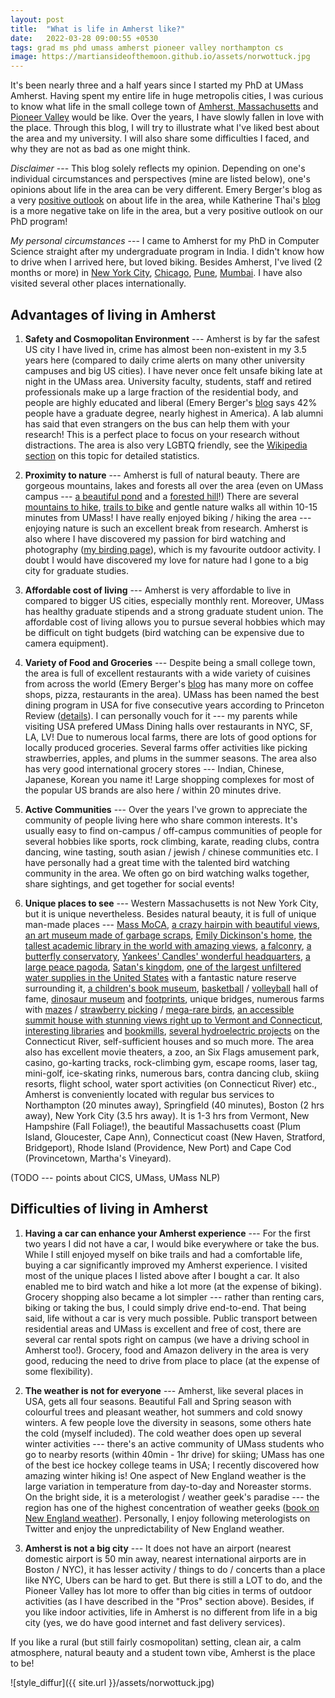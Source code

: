 ```yaml
---
layout: post
title:  "What is life in Amherst like?"
date:   2022-03-28 09:00:55 +0530
tags: grad ms phd umass amherst pioneer valley northampton cs
image: https://martiansideofthemoon.github.io/assets/norwottuck.jpg
---
```


It's been nearly three and a half years since I started my PhD at UMass Amherst. Having spent my entire life in huge metropolis cities, I was curious to know what life in the small college town of [Amherst, Massachusetts](https://en.wikipedia.org/wiki/Amherst,_Massachusetts) and [Pioneer Valley](https://en.wikipedia.org/wiki/Pioneer_Valley) would be like. Over the years, I have slowly fallen in love with the place. Through this blog, I will try to illustrate what I've liked best about the area and my university. I will also share some difficulties I faced, and why they are not as bad as one might think.

*Disclaimer* --- This blog solely reflects my opinion. Depending on one's individual circumstances and perspectives (mine are listed below), one's opinions about life in the area can be very different. Emery Berger's blog as a very [positive outlook](https://emeryberger.com/why-umass-rocks/) on about life in the area, while Katherine Thai's [blog](https://katherinethai.github.io/blog/i-hate-western-mass.html) is a more negative take on life in the area, but a very positive outlook on our PhD program!

*My personal circumstances* --- I came to Amherst for my PhD in Computer Science straight after my undergraduate program in India. I didn't know how to drive when I arrived here, but loved biking. Besides Amherst, I've lived (2 months or more) in [New York City](https://en.wikipedia.org/wiki/New_York_City), [Chicago](https://en.wikipedia.org/wiki/Chicago), [Pune](https://en.wikipedia.org/wiki/Pune), [Mumbai](https://en.wikipedia.org/wiki/Mumbai). I have also visited several other places internationally.

## Advantages of living in Amherst

1. **Safety and Cosmopolitan Environment** --- Amherst is by far the safest US city I have lived in, crime has almost been non-existent in my 3.5 years here (compared to daily crime alerts on many other university campuses and big US cities). I have never once felt unsafe biking late at night in the UMass area. University faculty, students, staff and retired professionals make up a large fraction of the residential body, and people are highly educated and liberal (Emery Berger's [blog](https://emeryberger.com/why-umass-rocks) says 42% people have a graduate degree, nearly highest in America). A lab alumni has said that even strangers on the bus can help them with your research! This is a perfect place to focus on your research without distractions. The area is also very LGBTQ friendly, see the [Wikipedia section](https://en.wikipedia.org/wiki/Pioneer_Valley#Large_LGBT_population) on this topic for detailed statistics.

2. **Proximity to nature** --- Amherst is full of natural beauty. There are gorgeous mountains, lakes and forests all over the area (even on UMass campus --- [a beautiful pond](https://en.wikipedia.org/wiki/Campus_Pond_(Amherst,_Massachusetts)) and a [forested hill](https://www.trailforks.com/region/orchard-hill--umass-trails/)!) There are several [mountains to hike](https://www.alltrails.com/us/massachusetts/amherst), [trails to bike](https://fntrails.org/trail-information/trail-maps/) and gentle nature walks all within 10-15 minutes from UMass! I have really enjoyed biking / hiking the area --- enjoying nature is such an excellent break from research. Amherst is also where I have discovered my passion for bird watching and photography ([my birding page](https://martiansideofthemoon.github.io/birding)), which is my favourite outdoor activity. I doubt I would have discovered my love for nature had I gone to a big city for graduate studies.

3. **Affordable cost of living** --- Amherst is very affordable to live in compared to bigger US cities, especially monthly rent. Moreover, UMass has healthy graduate stipends and a strong graduate student union. The affordable cost of living allows you to pursue several hobbies which may be difficult on tight budgets (bird watching can be expensive due to camera equipment).

4. **Variety of Food and Groceries** --- Despite being a small college town, the area is full of excellent restaurants with a wide variety of cuisines from across the world (Emery Berger's [blog](https://emeryberger.com/why-umass-rocks/) has many more on coffee shops, pizza, restaurants in the area). UMass has been named the best dining program in USA for five consecutive years according to Princeton Review ([details](https://www.umass.edu/news/article/umass-amherst-named-inaugural-great-campus-food-list-princeton-review)). I can personally vouch for it --- my parents while visiting USA prefered UMass Dining halls over restaurants in NYC, SF, LA, LV! Due to numerous local farms, there are lots of good options for locally produced groceries. Several farms offer activities like picking strawberries, apples, and plums in the summer seasons. The area also has very good international grocery stores --- Indian, Chinese, Japanese, Korean you name it! Large shopping complexes for most of the popular US brands are also here / within 20 minutes drive.

5. **Active Communities** --- Over the years I've grown to appreciate the community of people living here who share common interests. It's usually easy to find on-campus / off-campus communities of people for several hobbies like sports, rock climbing, karate, reading clubs, contra dancing, wine tasting, south asian / jewish / chinese communities etc. I have personally had a great time with the talented bird watching community in the area. We often go on bird watching walks together, share sightings, and get together for social events!

6. **Unique places to see** --- Western Massachusetts is not New York City, but it is unique nevertheless. Besides natural beauty, it is full of unique man-made places --- [Mass MoCA](https://massmoca.org), [a crazy hairpin with beautiful views](https://www.berkshirehighguide.com/the-berkshires/art-and-culture/overlook/hairpin-turn-route-2), [an art museum made of garbage scraps](https://threesisterssanctuary.com/), [Emily Dickinson's home](https://www.emilydickinsonmuseum.org/), [the tallest academic library in the world with amazing views](https://en.wikipedia.org/wiki/W._E._B._Du_Bois_Library), [a falconry](https://www.newenglandfalconry.com/), [a butterfly conservatory](https://magicwings.com/), [Yankees' Candles' wonderful headquarters](https://en.wikipedia.org/wiki/Yankee_Candle), [a large peace pagoda](https://newenglandpeacepagoda.org), [Satan's kingdom](https://en.wikipedia.org/wiki/Satans_Kingdom,_Massachusetts), [one of the largest unfiltered water supplies in the United States](https://www.mass.gov/locations/quabbin-reservoir) with a fantastic nature reserve surrounding it, [a children's book museum](https://www.carlemuseum.org/), [basketball](https://www.hoophall.com) / [volleyball](https://www.volleyhall.org) hall of fame, [dinosaur museum](https://www.amherst.edu/museums/naturalhistory) and [footprints](https://thetrustees.org/place/dinosaur-footprints/), unique bridges, numerous farms with [mazes](https://mikesmaze.com) / [strawberry picking](https://www.yelp.com/search?find_desc=strawberry+picking&find_loc=Amherst%2C+MA) / [mega-rare birds](https://quabbinbirdingandbeyond.blogspot.com/2021/05/wilsons-phalaropes-in-east-meadows.html), [an accessible summit house with stunning views right up to Vermont and Connecticut](https://en.wikipedia.org/wiki/Mount_Holyoke), [interesting libraries](https://www.yiddishbookcenter.org/) and [bookmills](https://maq.ujw.mybluehost.me/), [several hydroelectric projects](https://en.wikipedia.org/wiki/Turners_Falls_Canal) on the Connecticut River, self-sufficient houses and so much more. The area also has excellent movie theaters, a zoo, an Six Flags amusement park, casino, go-karting tracks, rock-climbing gym, escape rooms, laser tag, mini-golf, ice-skating rinks, numerous bars, contra dancing club, skiing resorts, flight school, water sport activities (on Connecticut River) etc., Amherst is conveniently located with regular bus services to Northampton (20 minutes away), Springfield (40 minutes), Boston (2 hrs away), New York City (3.5 hrs away). It is 1-3 hrs from Vermont, New Hampshire (Fall Foliage!), the beautiful Massachusetts coast (Plum Island, Gloucester, Cape Ann), Connecticut coast (New Haven, Stratford, Bridgeport), Rhode Island (Providence, New Port) and Cape Cod (Provincetown, Martha's Vineyard).

(TODO --- points about CICS, UMass, UMass NLP)

## Difficulties of living in Amherst

1. **Having a car can enhance your Amherst experience** --- For the first two years I did not have a car, I would bike everywhere or take the bus. While I still enjoyed myself on bike trails and had a comfortable life, buying a car significantly improved my Amherst experience. I visited most of the unique places I listed above after I bought a car. It also enabled me to bird watch and hike a lot more (at the expense of biking). Grocery shopping also became a lot simpler --- rather than renting cars, biking or taking the bus, I could simply drive end-to-end. That being said, life without a car is very much possible. Public transport between residential areas and UMass is excellent and free of cost, there are several car rental spots right on campus (we have a driving school in Amherst too!). Grocery, food and Amazon delivery in the area is very good, reducing the need to drive from place to place (at the expense of some flexibility).

2. **The weather is not for everyone** --- Amherst, like several places in USA, gets all four seasons. Beautiful Fall and Spring season with colourful trees and pleasant weather, hot summers and cold snowy winters. A few people love the diversity in seasons, some others hate the cold (myself included). The cold weather does open up several winter activities --- there's an active community of UMass students who go to nearby resorts (within 40min - 1hr drive) for skiing; UMass has one of the best ice hockey college teams in USA; I recently discovered how amazing winter hiking is! One aspect of New England weather is the large variation in temperature from day-to-day and Noreaster storms. On the bright side, it is a meterologist / weather geek's paradise --- the region has one of the highest concentration of weather geeks ([book on New England weather](https://www.amazon.com/Mighty-Storms-New-England-Hurricanes/dp/1493043501)). Personally, I enjoy following meterologists on Twitter and enjoy the unpredictability of New England weather.

3. **Amherst is not a big city** --- It does not have an airport (nearest domestic airport is 50 min away, nearest international airports are in Boston / NYC), it has lesser activity / things to do / concerts than a place like NYC, Ubers can be hard to get. But there is still a LOT to do, and the Pioneer Valley has lot more to offer than big cities in terms of outdoor activities (as I have described in the "Pros" section above). Besides, if you like indoor activities, life in Amherst is no different from life in a big city (yes, we do have good internet and fast delivery services).

If you like a rural (but still fairly cosmopolitan) setting, clean air, a calm atmosphere, natural beauty and a student town vibe, Amherst is the place to be!

![style_diffur]({{ site.url }}/assets/norwottuck.jpg)